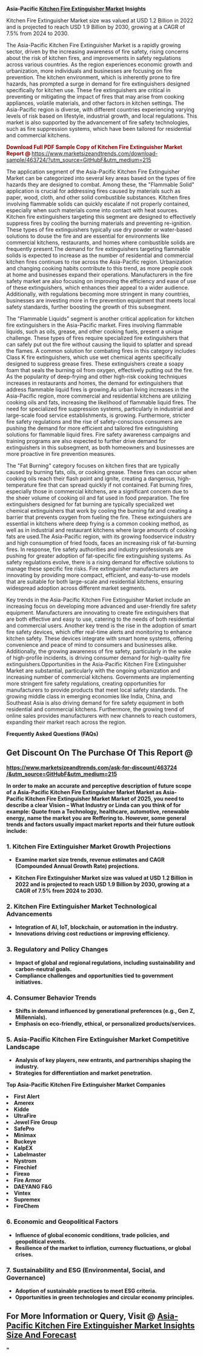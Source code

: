 <p><strong>Asia-Pacific&nbsp;<a href=""https://www.marketsizeandtrends.com/download-sample/463724/&amp;utm_source=GitHubF&amp;utm_medium=215"">Kitchen Fire Extinguisher Market</a> Insights</strong></p><p>Kitchen Fire Extinguisher Market size was valued at USD 1.2 Billion in 2022 and is projected to reach USD 1.9 Billion by 2030, growing at a CAGR of 7.5% from 2024 to 2030.</p><p><p>The Asia-Pacific Kitchen Fire Extinguisher Market is a rapidly growing sector, driven by the increasing awareness of fire safety, rising concerns about the risk of kitchen fires, and improvements in safety regulations across various countries. As the region experiences economic growth and urbanization, more individuals and businesses are focusing on fire prevention. The kitchen environment, which is inherently prone to fire hazards, has prompted a surge in demand for fire extinguishers designed specifically for kitchen use. These fire extinguishers are critical in preventing or mitigating the impact of fires that may arise from cooking appliances, volatile materials, and other factors in kitchen settings. The Asia-Pacific region is diverse, with different countries experiencing varying levels of risk based on lifestyle, industrial growth, and local regulations. This market is also supported by the advancement of fire safety technologies, such as fire suppression systems, which have been tailored for residential and commercial kitchens.<p><strong><span style="color: #800000;">Download Full PDF Sample Copy of Kitchen Fire Extinguisher Market Report @</span>&nbsp;</strong><a href="https://www.marketsizeandtrends.com/download-sample/463724/?utm_source=GitHubF&amp;utm_medium=215" target="_blank">https://www.marketsizeandtrends.com/download-sample/463724/?utm_source=GitHubF&amp;utm_medium=215</a></p></p><p>The application segment of the Asia-Pacific Kitchen Fire Extinguisher Market can be categorized into several key areas based on the types of fire hazards they are designed to combat. Among these, the "Flammable Solid" application is crucial for addressing fires caused by materials such as paper, wood, cloth, and other solid combustible substances. Kitchen fires involving flammable solids can quickly escalate if not properly contained, especially when such materials come into contact with heat sources. Kitchen fire extinguishers targeting this segment are designed to effectively suppress fires by cooling the burning materials and preventing re-ignition. These types of fire extinguishers typically use dry powder or water-based solutions to douse the fire and are essential for environments like commercial kitchens, restaurants, and homes where combustible solids are frequently present.The demand for fire extinguishers targeting flammable solids is expected to increase as the number of residential and commercial kitchen fires continues to rise across the Asia-Pacific region. Urbanization and changing cooking habits contribute to this trend, as more people cook at home and businesses expand their operations. Manufacturers in the fire safety market are also focusing on improving the efficiency and ease of use of these extinguishers, which enhances their appeal to a wider audience. Additionally, with regulations becoming more stringent in many countries, businesses are investing more in fire prevention equipment that meets local safety standards, further boosting the growth of this subsegment.</p><p>The "Flammable Liquids" segment is another critical application for kitchen fire extinguishers in the Asia-Pacific market. Fires involving flammable liquids, such as oils, grease, and other cooking fuels, present a unique challenge. These types of fires require specialized fire extinguishers that can safely put out the fire without causing the liquid to splatter and spread the flames. A common solution for combating fires in this category includes Class K fire extinguishers, which use wet chemical agents specifically designed to suppress grease fires. These extinguishers create a soapy foam that seals the burning oil from oxygen, effectively putting out the fire. As the popularity of deep-frying and other high-risk cooking techniques increases in restaurants and homes, the demand for extinguishers that address flammable liquid fires is growing.As urban living increases in the Asia-Pacific region, more commercial and residential kitchens are utilizing cooking oils and fats, increasing the likelihood of flammable liquid fires. The need for specialized fire suppression systems, particularly in industrial and large-scale food service establishments, is growing. Furthermore, stricter fire safety regulations and the rise of safety-conscious consumers are pushing the demand for more efficient and tailored fire extinguishing solutions for flammable liquid fires. Fire safety awareness campaigns and training programs are also expected to further drive demand for extinguishers in this subsegment, as both homeowners and businesses are more proactive in fire prevention measures.</p><p>The "Fat Burning" category focuses on kitchen fires that are typically caused by burning fats, oils, or cooking grease. These fires can occur when cooking oils reach their flash point and ignite, creating a dangerous, high-temperature fire that can spread quickly if not contained. Fat burning fires, especially those in commercial kitchens, are a significant concern due to the sheer volume of cooking oil and fat used in food preparation. The fire extinguishers designed for fat burning are typically specialized wet chemical extinguishers that work by cooling the burning fat and creating a barrier that prevents oxygen from fueling the fire. These extinguishers are essential in kitchens where deep frying is a common cooking method, as well as in industrial and restaurant kitchens where large amounts of cooking fats are used.The Asia-Pacific region, with its growing foodservice industry and high consumption of fried foods, faces an increasing risk of fat-burning fires. In response, fire safety authorities and industry professionals are pushing for greater adoption of fat-specific fire extinguishing systems. As safety regulations evolve, there is a rising demand for effective solutions to manage these specific fire risks. Fire extinguisher manufacturers are innovating by providing more compact, efficient, and easy-to-use models that are suitable for both large-scale and residential kitchens, ensuring widespread adoption across different market segments.</p><p>Key trends in the Asia-Pacific Kitchen Fire Extinguisher Market include an increasing focus on developing more advanced and user-friendly fire safety equipment. Manufacturers are innovating to create fire extinguishers that are both effective and easy to use, catering to the needs of both residential and commercial users. Another key trend is the rise in the adoption of smart fire safety devices, which offer real-time alerts and monitoring to enhance kitchen safety. These devices integrate with smart home systems, offering convenience and peace of mind to consumers and businesses alike. Additionally, the growing awareness of fire safety, particularly in the wake of high-profile incidents, is driving consumer demand for high-quality fire extinguishers.Opportunities in the Asia-Pacific Kitchen Fire Extinguisher Market are substantial, particularly with the ongoing urbanization and increasing number of commercial kitchens. Governments are implementing more stringent fire safety regulations, creating opportunities for manufacturers to provide products that meet local safety standards. The growing middle class in emerging economies like India, China, and Southeast Asia is also driving demand for fire safety equipment in both residential and commercial kitchens. Furthermore, the growing trend of online sales provides manufacturers with new channels to reach customers, expanding their market reach across the region.</p><p><strong>Frequently Asked Questions (FAQs)</strong></p><p><strong></p><h2><strong>Get Discount On The Purchase Of This Report @&nbsp;</strong></h2><p><strong><a href=""https://www.marketsizeandtrends.com/ask-for-discount/463724/&amp;utm_source=GitHubF&amp;utm_medium=215"" target=""_blank"">https://www.marketsizeandtrends.com/ask-for-discount/463724<br />/&amp;utm_source=GitHubF&amp;utm_medium=215</a></strong></p><p>In order to make an accurate and perceptive description of future scope of a Asia-Pacific&nbsp;Kitchen Fire Extinguisher Market Market as Asia-Pacific&nbsp;Kitchen Fire Extinguisher Market Market of 2025, you need to describe a clear Vision &ndash; What Industry or Linda can you think of for example: Quote from a Technology, healthcare, automotive, renewable energy, name the market you are Reffering to. However, some general trends and factors usually impact market reports and their future outlook include:</p><h3>1.&nbsp;<strong>Kitchen Fire Extinguisher Market Growth Projections</strong></h3><ul><li>Examine market size trends, revenue estimates and CAGR (Compounded Annual Growth Rate) projections.</li><li><p>Kitchen Fire Extinguisher Market size was valued at USD 1.2 Billion in 2022 and is projected to reach USD 1.9 Billion by 2030, growing at a CAGR of 7.5% from 2024 to 2030.</p></li></ul><h3>2.&nbsp;<strong>Kitchen Fire Extinguisher Market Technological Advancements</strong></h3><ul><li>Integration of AI, IoT, blockchain, or automation in the industry.</li><li>Innovations driving cost reductions or improving efficiency.</li></ul><h3>3.&nbsp;<strong>Regulatory and Policy Changes</strong></h3><ul><li>Impact of global and regional regulations, including sustainability and carbon-neutral goals.</li><li>Compliance challenges and opportunities tied to government initiatives.</li></ul><h3>4.&nbsp;<strong>Consumer Behavior Trends</strong></h3><ul><li>Shifts in demand influenced by generational preferences (e.g., Gen Z, Millennials).</li><li>Emphasis on eco-friendly, ethical, or personalized products/services.</li></ul><h3>5.&nbsp;<strong>Asia-Pacific Kitchen Fire Extinguisher Market Competitive Landscape</strong></h3><ul><li>Analysis of key players, new entrants, and partnerships shaping the industry.</li><li>Strategies for differentiation and market penetration.</li></ul><p data-pm-slice=""1 1 []"">Top Asia-Pacific Kitchen Fire Extinguisher Market Companies</p><div data-test-id=""""><p><li>First Alert</li><li> Amerex</li><li> Kidde</li><li> UltraFire</li><li> Jewel Fire Group</li><li> SafePro</li><li> Minimax</li><li> Buckeye</li><li> KalpEX</li><li> Labelmaster</li><li> Nystrom</li><li> Firechief</li><li> Firexo</li><li> Fire Armor</li><li> DAEYANG F&G</li><li> Vintex</li><li> Supremex</li><li> FireChem</li></p></div><h3>6.&nbsp;<strong>Economic and Geopolitical Factors</strong></h3><ul><li>Influence of global economic conditions, trade policies, and geopolitical events.</li><li>Resilience of the market to inflation, currency fluctuations, or global crises.</li></ul><h3>7.&nbsp;<strong>Sustainability and ESG (Environmental, Social, and Governance)</strong></h3><ul><li>Adoption of sustainable practices to meet ESG criteria.</li><li>Opportunities in green technologies and circular economy principles.</li></ul><h2><strong>For More Information or Query, Visit @&nbsp;</strong><a href=""https://www.verifiedmarketreports.com/product/kitchen-fire-extinguisher-market/"" target=""_blank"">Asia-Pacific Kitchen Fire Extinguisher Market Insights Size And Forecast</a></h2>"
